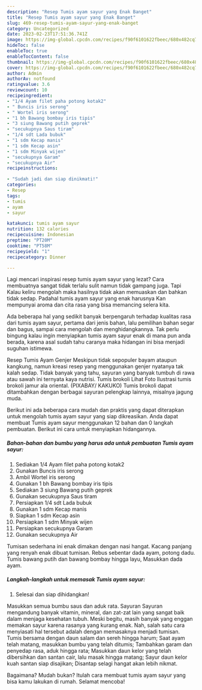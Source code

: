```yaml
---
description: "Resep Tumis ayam sayur yang Enak Banget"
title: "Resep Tumis ayam sayur yang Enak Banget"
slug: 469-resep-tumis-ayam-sayur-yang-enak-banget
category: Uncategorized
date: 2023-02-23T17:51:36.741Z
image: https://img-global.cpcdn.com/recipes/f90f6101622fbeec/680x482cq70/tumis-ayam-sayur-foto-resep-utama.jpg
hideToc: false
enableToc: true
enableTocContent: false
thumbnail: https://img-global.cpcdn.com/recipes/f90f6101622fbeec/680x482cq70/tumis-ayam-sayur-foto-resep-utama.jpg
cover: https://img-global.cpcdn.com/recipes/f90f6101622fbeec/680x482cq70/tumis-ayam-sayur-foto-resep-utama.jpg
author: Admin
authorAv: notfound
ratingvalue: 3.6
reviewcount: 10
recipeingredient:
- "1/4 Ayam filet paha potong kotak2"
- " Buncis iris serong"
- " Wortel iris serong"
- "1 bh Bawang bombay iris tipis"
- "3 siung Bawang putih geprek"
- "secukupnya Saus tiram"
- "1/4 sdt Lada bubuk"
- "1 sdm Kecap manis"
- "1 sdm Kecap asin"
- "1 sdm Minyak wijen"
- "secukupnya Garam"
- "secukupnya Air"
recipeinstructions:

- "Sudah jadi dan siap dinikmati!"
categories:
- Resep
tags:
- tumis
- ayam
- sayur

katakunci: tumis ayam sayur 
nutrition: 132 calories
recipecuisine: Indonesian
preptime: "PT20M"
cooktime: "PT58M"
recipeyield: "1"
recipecategory: Dinner

---
```



Lagi mencari inspirasi resep tumis ayam sayur yang lezat? Cara membuatnya sangat tidak terlalu sulit namun tidak gampang juga. Tapi Kalau keliru mengolah maka hasilnya tidak akan memuaskan dan bahkan tidak sedap. Padahal tumis ayam sayur yang enak harusnya Kan mempunyai aroma dan cita rasa yang bisa memancing selera kita.


Ada beberapa hal yang sedikit banyak berpengaruh terhadap kualitas rasa dari tumis ayam sayur, pertama dari jenis bahan, lalu pemilihan bahan segar dan bagus, sampai cara mengolah dan menghidangkannya. Tak perlu bingung kalau ingin menyiapkan tumis ayam sayur enak di mana pun anda berada, karena asal sudah tahu caranya maka hidangan ini bisa menjadi suguhan istimewa.

Resep Tumis Ayam Genjer Meskipun tidak sepopuler bayam ataupun kangkung, namun kreasi resep yang menggunakan genjer nyatanya tak kalah sedap. Tidak banyak yang tahu, sayuran yang banyak tumbuh di rawa atau sawah ini ternyata kaya nutrisi. Tumis brokoli Lihat Foto Ilustrasi tumis brokoli jamur ala oriental. (PIXABAY/ KAKUKO) Tumis brokoli dapat ditambahkan dengan berbagai sayuran pelengkap lainnya, misalnya jagung muda.


Berikut ini ada beberapa cara mudah dan praktis yang dapat diterapkan untuk mengolah tumis ayam sayur yang siap dikreasikan. Anda dapat membuat Tumis ayam sayur menggunakan 12 bahan dan 0 langkah pembuatan. Berikut ini cara untuk menyiapkan hidangannya.

<!--inarticleads1-->

##### Bahan-bahan dan bumbu yang harus ada untuk pembuatan Tumis ayam sayur:

1. Sediakan 1/4 Ayam filet paha potong kotak2
1. Gunakan  Buncis iris serong
1. Ambil  Wortel iris serong
1. Gunakan 1 bh Bawang bombay iris tipis
1. Sediakan 3 siung Bawang putih geprek
1. Gunakan secukupnya Saus tiram
1. Persiapkan 1/4 sdt Lada bubuk
1. Gunakan 1 sdm Kecap manis
1. Siapkan 1 sdm Kecap asin
1. Persiapkan 1 sdm Minyak wijen
1. Persiapkan secukupnya Garam
1. Gunakan secukupnya Air


Tumisan sederhana ini enak dimakan dengan nasi hangat. Kacang panjang yang renyah enak dibuat tumisan. Rebus sebentar dada ayam, potong dadu. Tumis bawang putih dan bawang bombay hingga layu, Masukkan dada ayam. 

<!--inarticleads2-->

##### Langkah-langkah untuk memasak Tumis ayam sayur:


1. Selesai dan siap dihidangkan!

Masukkan semua bumbu saus dan aduk rata. Sayuran Sayuran mengandung banyak vitamin, mineral, dan zat-zat lain yang sangat baik dalam menjaga kesehatan tubuh. Meski begitu, masih banyak yang enggan memakan sayur karena rasanya yang kurang enak. Nah, salah satu cara menyiasati hal tersebut adalah dengan memasaknya menjadi tumisan. Tumis bersama dengan daun salam dan sereh hingga harum; Saat ayam telah matang, masukkan bumbu yang telah ditumis; Tambahkan garam dan penyedap rasa, aduk hingga rata; Masukkan daun kelor yang telah dibersihkan dan santan cair, lalu masak hingga matang; Sayur daun kelor kuah santan siap disajikan; Disantap selagi hangat akan lebih nikmat. 

Bagaimana? Mudah bukan? Itulah cara membuat tumis ayam sayur yang bisa kamu lakukan di rumah. Selamat mencoba!
